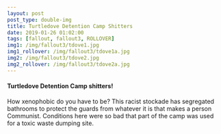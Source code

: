 ```yaml
---
layout: post
post_type: double-img
title: Turtledove Detention Camp Shitters
date: 2019-01-26 01:02:00
tags: [fallout, fallout3, ROLLOVER]
img1: /img/fallout3/tdove1.jpg
img1_rollover: /img/fallout3/tdove1a.jpg
img2: /img/fallout3/tdove2.jpg
img2_rollover: /img/fallout3/tdove2a.jpg
---
```

#### Turtledove Detention Camp shitters!

How xenophobic do you have to be? This racist stockade has segregated bathrooms to protect the guards from whatever it is that makes a person Communist. Conditions here were so bad that part of the camp was used for a toxic waste dumping site.
